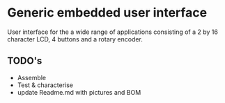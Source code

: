# Generic embedded user interface
User interface for the a wide range of applications consisting of a 2 by 16 character LCD, 4 buttons and a rotary encoder.
## TODO's
* Assemble
* Test & characterise
* update Readme.md with pictures and BOM

